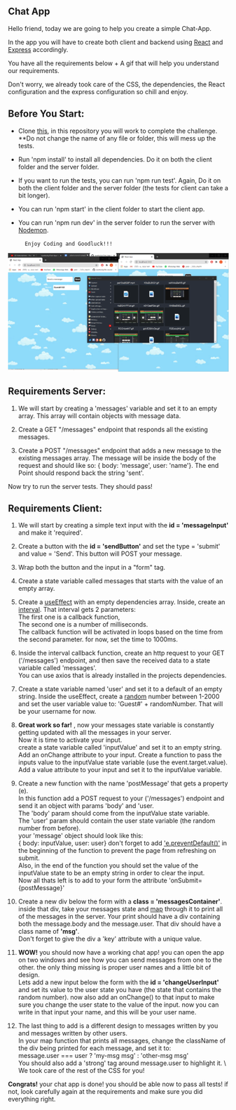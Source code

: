 
## Chat App
Hello friend, today we are going to help you create a simple Chat-App.

In the app you will have to create both client and backend using [React](https://reactjs.org/) and [Express](https://expressjs.com/) accordingly.

You have all the requirements below + A gif that will help you understand our requirements.

Don't worry, we already took care of the CSS, the dependencies, the React configuration and the express configuration so chill and enjoy.

## Before You Start:
- Clone [this](https://github.com/suvelocity/Chat-App-Template), in this repository you will work to complete the challenge. **Do not change the name of any file or folder, this will mess up the tests.
- Run 'npm install' to install all dependencies. Do it on both the client folder and the server folder.
- If you want to run the tests, you can run 'npm run test'. Again, Do it on both the client folder and the server folder (the tests for client can take a bit longer).
- You can run 'npm start' in the client folder to start the client app.
- You can run 'npm run dev' in the server folder to run the server with [Nodemon](https://www.npmjs.com/package/nodemon).

        Enjoy Coding and Goodluck!!!

![hide](./EesqKbsuTm.gif)

## Requirements Server: 
1. We will start by creating a 'messages' variable and set it to an empty array.
This array will contain objects with message data.
  
2. Create a GET "/messages" endpoint that responds all the existing messages.

3. Create a POST "/messages" endpoint that adds a new message to the existing messages array. The message will be inside the body of the request and should like so: 
{ body: 'message', user: 'name'}. 
The end Point should respond back the string 'sent'.

Now try to run the server tests. They should pass!


## Requirements Client: 
1. We will start by creating a simple text input with the **id = 'messageInput'** and make it 'required'.

2. Create a button with the **id = 'sendButton'** and set the type = 'submit' and value = 'Send'. This button will POST your message.

3. Wrap both the button and the input in a "form" tag.

4. Create a state variable called messages that starts with the value of an empty array.

5. Create a [useEffect](https://reactjs.org/docs/hooks-effect.html) with an empty dependencies array.
Inside, create an [interval](https://www.w3schools.com/jsref/met_win_setinterval.asp).
That interval gets 2 parameters: \
The first one is a callback function, \
The second one is a number of milliseconds. \
The callback function will be activated in loops based on the time from the second parameter. for now, set the time to 1000ms.

6. Inside the interval callback function,
  create an http request to your GET ('/messages') endpoint,
  and then save the received data to a state variable called 'messages'. \
  You can use axios that is already installed in the projects dependencies.

7. Create a state variable named 'user' and set it to a default of an empty string. Inside the useEffect, create a [random](https://www.w3schools.com/js/js_random.asp) number between 1-2000 and set the user variable value to: 'Guest#' + randomNumber. That will be your username for now.

8. **Great work so far!** , now your messages state variable is constantly getting updated with all the messages in your server. \
Now it is time to activate your input. \
create a state variable called 'inputValue' and set it to an empty string. Add an onChange attribute to your input. Create a function to pass the inputs value to the inputValue state variable (use the event.target.value). Add a value attribute to your input and set it to the inputValue variable.

9. Create a new function with the name 'postMessage' that gets a property (e).\
In this function add a POST request to your ('/messages') endpoint and send it an object with params 'body' and 'user.\
The 'body' param should come from the inputValue state variable.\
The 'user' param should contain the user state variable (the random number from before). \
your 'message' object should look like this:\
{ body: inputValue, user: user}
don't forget to add ['e.preventDefault()'](https://developer.mozilla.org/en-US/docs/Web/API/Event/preventDefault) in the beginning of the function to prevent the page from refreshing on submit. \
Also, in the end of the function you should set the value of the inputValue state to be an empty string in order to clear the input. \
Now all thats left is to add to your form the attribute 'onSubmit={postMessage}' 

10. Create a new div below the form with a **class = 'messagesContainer'**. inside that div, take your messages state and [map](https://developer.mozilla.org/en-US/docs/Web/JavaScript/Reference/Global_Objects/Array/map) through it to print all of the messages in the server. Your print should have a div containing both the message.body and the message.user. That div should have a class name of **'msg'**. \
Don't forget to give the div a 'key' attribute with a unique value.

11. **WOW!** you should now have a working chat app! you can open the app on two windows and see how you can send messages from one to the other. the only thing missing is proper user names and a little bit of design.\
Lets add a new input below the form with the **id = 'changeUserInput'** and set its value to the user state you have (the state that contains the random number). now also add an onChange() to that input to make sure you change the user state to the value of the input. now you can write in that input your name, and this will be your user name.

12. The last thing to add is a different design to messages written by you and messages written by other users.\
In your map function that prints all messages, change the className of the div being printed for each message, and set it to:\
message.user === user ? 'my-msg msg' : 'other-msg msg'\
You should also add a 'strong' tag around message.user to highlight it. \ 
We took care of the rest of the CSS for you!

**Congrats!** your chat app is done! you should be able now to pass all tests! if not, look carefully again at the requirements and make sure you did everything right.
                              

